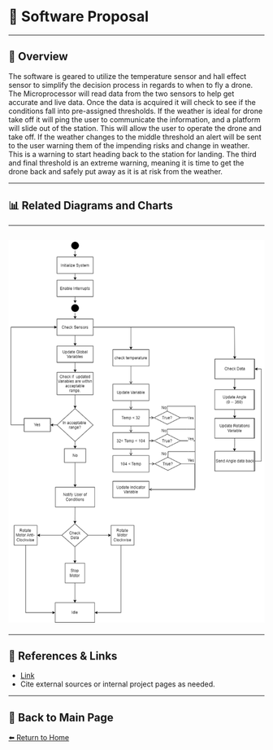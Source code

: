 # 📝 **Software Proposal**

---

## 📖 **Overview**  
The software is geared to utilize the temperature sensor and hall effect sensor to simplify the decision process in regards to when to fly a drone. The Microprocessor will read data from the two sensors to help get accurate and live data. Once the data is acquired it will check to see if the conditions fall into pre-assigned thresholds. If the weather is ideal for drone take off it will ping the user to communicate the information, and a platform will slide out of the station. This will allow the user to operate the drone and take off. If the weather changes to the middle threshold an alert will be sent to the user warning them of the impending risks and change in weather. This is a warning to start heading back to the station for landing. The third and final threshold is an extreme warning, meaning it is time to get the drone back and safely put away as it is at risk from the weather. 

---

## 📊 **Related Diagrams and Charts**  

---
![Diagram Title](./image/Software-Proposal1.png)
---

---

## 🔗 **References & Links**  
- [Link](https://app.diagrams.net/#G1xlFvtV_mzvnqlJUobaKzlR6I_mj8l-aW#%7B%22pageId%22%3A%22e7e014a7-5840-1c2e-5031-d8a46d1fe8dd%22%7D)  
- Cite external sources or internal project pages as needed.  

---

## 🔄 **Back to Main Page**  
[⬅️ Return to Home](./index.md)
